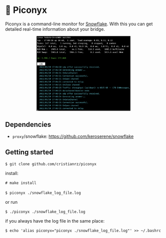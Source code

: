 # 🧅 Piconyx

Piconyx is a command-line monitor for [Snowflake](https://github.com/keroserene/snowflake).
With this you can get detailed real-time information about your bridge.

<p align="center"><img src="screenshot.png" alt="screenshot" style="width:60%;"/></p>

## Dependencies

* `proxy`/snowflake: https://github.com/keroserene/snowflake

## Getting started

```terminal
$ git clone github.com/cristianrz/piconyx
```

install:

```term
# make install

$ piconyx ./snowflake_log_file.log
```

or run

```term
$ ./piconyx ./snowflake_log_file.log
```

if you always have the log file in the same place:

```term
$ echo 'alias piconyx="piconyx ./snowflake_log_file.log"' >> ~/.bashrc
```

